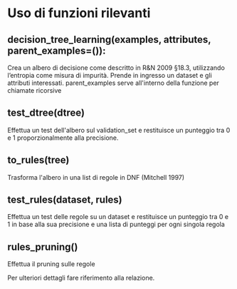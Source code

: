 # Uso di funzioni rilevanti
## decision_tree_learning(examples, attributes, parent_examples=()): 
Crea un albero di decisione come descritto in R&N 2009 §18.3, utilizzando l’entropia come misura di impurità. Prende in ingresso un dataset e gli attributi interessati. parent_examples serve all'interno della funzione per chiamate ricorsive
## test_dtree(dtree)
Effettua un test dell'albero sul validation_set e restituisce un punteggio tra 0 e 1 proporzionalmente alla precisione.
## to_rules(tree)
Trasforma l'albero in una list di regole in DNF (Mitchell 1997)
## test_rules(dataset, rules)
Effettua un test delle regole su un dataset e restituisce un punteggio tra 0 e 1 in base alla sua precisione e una lista di punteggi per ogni singola regola
## rules_pruning()
Effettua il pruning sulle regole




Per ulteriori dettagli fare riferimento alla relazione.
